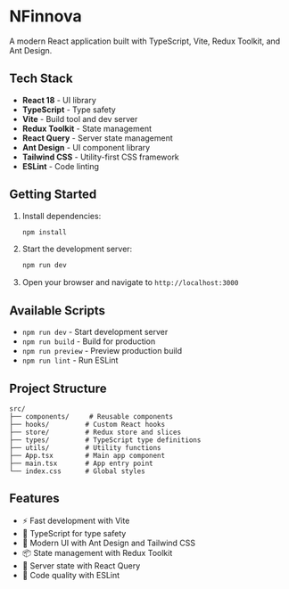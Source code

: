 # NFinnova

A modern React application built with TypeScript, Vite, Redux Toolkit, and Ant Design.

## Tech Stack

- **React 18** - UI library
- **TypeScript** - Type safety
- **Vite** - Build tool and dev server
- **Redux Toolkit** - State management
- **React Query** - Server state management
- **Ant Design** - UI component library
- **Tailwind CSS** - Utility-first CSS framework
- **ESLint** - Code linting

## Getting Started

1. Install dependencies:

   ```bash
   npm install
   ```

2. Start the development server:

   ```bash
   npm run dev
   ```

3. Open your browser and navigate to `http://localhost:3000`

## Available Scripts

- `npm run dev` - Start development server
- `npm run build` - Build for production
- `npm run preview` - Preview production build
- `npm run lint` - Run ESLint

## Project Structure

```
src/
├── components/     # Reusable components
├── hooks/         # Custom React hooks
├── store/         # Redux store and slices
├── types/         # TypeScript type definitions
├── utils/         # Utility functions
├── App.tsx        # Main app component
├── main.tsx       # App entry point
└── index.css      # Global styles
```

## Features

- ⚡ Fast development with Vite
- 🔧 TypeScript for type safety
- 🎨 Modern UI with Ant Design and Tailwind CSS
- 📦 State management with Redux Toolkit
- 🔄 Server state with React Query
- 🧹 Code quality with ESLint
